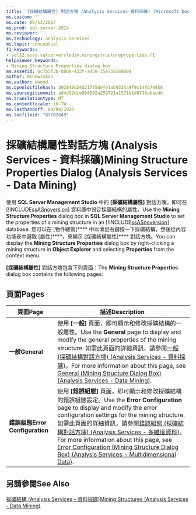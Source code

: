 ```yaml
---
title: '[採礦結構屬性] 對話方塊 (Analysis Services-資料採礦) |Microsoft Docs'
ms.custom: ''
ms.date: 06/13/2017
ms.prod: sql-server-2014
ms.reviewer: ''
ms.technology: analysis-services
ms.topic: conceptual
f1_keywords:
- sql12.asvs.sqlserverstudio.miningstructureproperties.f1
helpviewer_keywords:
- Mining Structure Properties dialog box
ms.assetid: 6c7b5f3b-8808-433f-ad58-25e75b140604
author: minewiskan
ms.author: owend
ms.openlocfilehash: 392849d24d21775defe1ab9335a9f9c14fd74458
ms.sourcegitcommit: ad4d92dce894592a259721a1571b1d8736abacdb
ms.translationtype: MT
ms.contentlocale: zh-TW
ms.lasthandoff: 08/04/2020
ms.locfileid: "87702049"
---
```

# <a name="mining-structure-properties-dialog-analysis-services---data-mining"></a><span data-ttu-id="07c29-102">採礦結構屬性對話方塊 (Analysis Services - 資料採礦)</span><span class="sxs-lookup"><span data-stu-id="07c29-102">Mining Structure Properties Dialog (Analysis Services - Data Mining)</span></span>
  <span data-ttu-id="07c29-103">使用 **SQL Server Management Studio** 中的 **[採礦結構屬性]** 對話方塊，即可在 [!INCLUDE[ssASnoversion](../includes/ssasnoversion-md.md)] 資料庫中設定採礦結構的屬性。</span><span class="sxs-lookup"><span data-stu-id="07c29-103">Use the **Mining Structure Properties** dialog box in **SQL Server Management Studio** to set the properties of a mining structure in an [!INCLUDE[ssASnoversion](../includes/ssasnoversion-md.md)] database.</span></span> <span data-ttu-id="07c29-104">您可以在 [物件總管]\*\*\*\* 中以滑鼠右鍵按一下採礦結構，然後從內容功能表中選取 [屬性]\*\*\*\*，來顯示 [採礦結構屬性]\*\*\*\* 對話方塊。</span><span class="sxs-lookup"><span data-stu-id="07c29-104">You can display the **Mining Structure Properties** dialog box by right-clicking a mining structure in **Object Explorer** and selecting **Properties** from the context menu.</span></span>  
  
 <span data-ttu-id="07c29-105">**[採礦結構屬性]** 對話方塊包含下列頁面：</span><span class="sxs-lookup"><span data-stu-id="07c29-105">The **Mining Structure Properties** dialog box contains the following pages:</span></span>  
  
## <a name="pages"></a><span data-ttu-id="07c29-106">頁面</span><span class="sxs-lookup"><span data-stu-id="07c29-106">Pages</span></span>  
  
|<span data-ttu-id="07c29-107">頁面</span><span class="sxs-lookup"><span data-stu-id="07c29-107">Page</span></span>|<span data-ttu-id="07c29-108">描述</span><span class="sxs-lookup"><span data-stu-id="07c29-108">Description</span></span>|  
|----------|-----------------|  
|<span data-ttu-id="07c29-109">**一般**</span><span class="sxs-lookup"><span data-stu-id="07c29-109">**General**</span></span>|<span data-ttu-id="07c29-110">使用 **[一般]** 頁面，即可顯示和修改採礦結構的一般屬性。</span><span class="sxs-lookup"><span data-stu-id="07c29-110">Use the **General** page to display and modify the general properties of the mining structure.</span></span> <span data-ttu-id="07c29-111">如需此頁面的詳細資訊，請參閱[一般 &#40;採礦結構對話方塊&#41; &#40;Analysis Services - 資料採礦&#41;](general-mining-structure-dialog-box-analysis-services-data-mining.md)。</span><span class="sxs-lookup"><span data-stu-id="07c29-111">For more information about this page, see [General &#40;Mining Structure Dialog Box&#41; &#40;Analysis Services - Data Mining&#41;](general-mining-structure-dialog-box-analysis-services-data-mining.md).</span></span>|  
|<span data-ttu-id="07c29-112">**錯誤組態**</span><span class="sxs-lookup"><span data-stu-id="07c29-112">**Error Configuration**</span></span>|<span data-ttu-id="07c29-113">使用 **[錯誤組態]** 頁面，即可顯示和修改採礦結構的錯誤組態設定。</span><span class="sxs-lookup"><span data-stu-id="07c29-113">Use the **Error Configuration** page to display and modify the error configuration settings for the mining structure.</span></span> <span data-ttu-id="07c29-114">如需此頁面的詳細資訊，請參閱[錯誤組態 &#40;採礦結構對話方塊&#41; &#40;Analysis Services - 多維度資料&#41;](error-configuration-mining-structure-dialog-analysis-services-multidimensional-data.md)。</span><span class="sxs-lookup"><span data-stu-id="07c29-114">For more information about this page, see [Error Configuration &#40;Mining Structure Dialog Box&#41; &#40;Analysis Services - Multidimensional Data&#41;](error-configuration-mining-structure-dialog-analysis-services-multidimensional-data.md).</span></span>|  
  
## <a name="see-also"></a><span data-ttu-id="07c29-115">另請參閱</span><span class="sxs-lookup"><span data-stu-id="07c29-115">See Also</span></span>  
 [<span data-ttu-id="07c29-116">採礦結構 &#40;Analysis Services - 資料採礦&#41;</span><span class="sxs-lookup"><span data-stu-id="07c29-116">Mining Structures &#40;Analysis Services - Data Mining&#41;</span></span>](data-mining/mining-structures-analysis-services-data-mining.md)  
  
  
